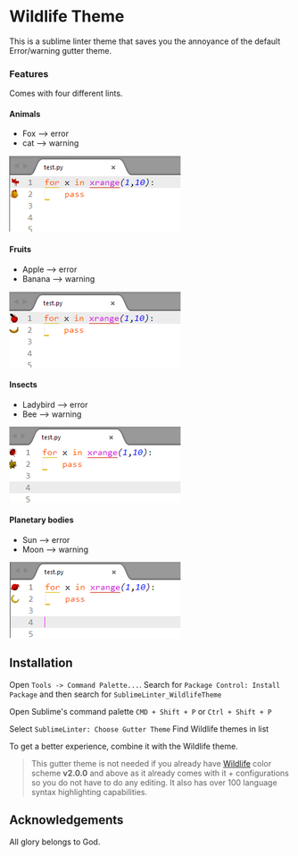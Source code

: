 
# Wildlife Theme
This is a sublime linter theme that saves you the annoyance of the default Error/warning gutter theme.

### Features
Comes with four different lints.

#### Animals
* Fox --> error
* cat --> warning

![Animal gutter](preview/animal.png)

#### Fruits
* Apple --> error
* Banana --> warning

![Animal gutter](preview/fruit.png)

#### Insects
* Ladybird --> error
* Bee --> warning

![Animal gutter](preview/insect.png)

#### Planetary bodies
* Sun --> error
* Moon --> warning

![Animal gutter](preview/solar.png)


## Installation
Open `Tools -> Command Palette...`. Search for `Package Control: Install Package` and then search for `SublimeLinter_WildlifeTheme`
	

Open Sublime's command palette `CMD + Shift + P` or `Ctrl + Shift + P`

Select `SublimeLinter: Choose Gutter Theme`
Find Wildlife themes in list

To get a better experience, combine it with the Wildlife theme. 

> This gutter theme is not needed if you already have [Wildlife](https://packagecontrol.io/packages/Wildlife) color scheme **v2.0.0** and above as it already comes with it + configurations so you do not have to do any editing. It also has over 100 language syntax highlighting capabilities.

## Acknowledgements
All glory belongs to God.

